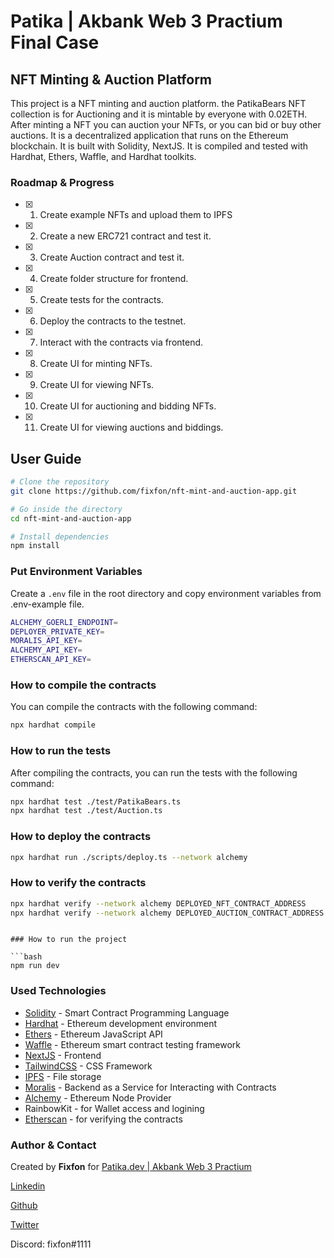 # Patika | Akbank Web 3 Practium Final Case

## NFT Minting & Auction Platform

This project is a NFT minting and auction platform. the PatikaBears NFT collection is for Auctioning and it is mintable by everyone with 0.02ETH. After minting a NFT you can auction your NFTs, or you can bid or buy other auctions. It is a decentralized application that runs on the Ethereum blockchain. It is built with Solidity, NextJS. It is compiled and tested with Hardhat, Ethers, Waffle, and Hardhat toolkits.

### Roadmap & Progress

- [x] 1. Create example NFTs and upload them to IPFS
- [x] 2. Create a new ERC721 contract and test it.
- [x] 3. Create Auction contract and test it.
- [x] 4. Create folder structure for frontend.
- [x] 5. Create tests for the contracts.
- [x] 6. Deploy the contracts to the testnet.
- [x] 7. Interact with the contracts via frontend.
- [x] 8. Create UI for minting NFTs.
- [x] 9. Create UI for viewing NFTs.
- [x] 10. Create UI for auctioning and bidding NFTs.
- [x] 11. Create UI for viewing auctions and biddings.

## User Guide

```bash
# Clone the repository
git clone https://github.com/fixfon/nft-mint-and-auction-app.git

# Go inside the directory
cd nft-mint-and-auction-app

# Install dependencies
npm install
```

### Put Environment Variables

Create a `.env` file in the root directory and copy environment variables from .env-example file.

```bash
ALCHEMY_GOERLI_ENDPOINT=
DEPLOYER_PRIVATE_KEY=
MORALIS_API_KEY=
ALCHEMY_API_KEY=
ETHERSCAN_API_KEY=
```

### How to compile the contracts

You can compile the contracts with the following command:

```bash
npx hardhat compile
```

### How to run the tests

After compiling the contracts, you can run the tests with the following command:

```bash
npx hardhat test ./test/PatikaBears.ts
npx hardhat test ./test/Auction.ts
```

### How to deploy the contracts

```bash
npx hardhat run ./scripts/deploy.ts --network alchemy
```

### How to verify the contracts

```bash
npx hardhat verify --network alchemy DEPLOYED_NFT_CONTRACT_ADDRESS
npx hardhat verify --network alchemy DEPLOYED_AUCTION_CONTRACT_ADDRESS "DEPLOYED_NFT_CONTRACT_ADDRESS"
```
```

### How to run the project

```bash
npm run dev
```

### Used Technologies

- [Solidity](https://docs.soliditylang.org/en/v0.8.9/) - Smart Contract Programming Language
- [Hardhat](https://hardhat.org/) - Ethereum development environment
- [Ethers](https://docs.ethers.io/v5/) - Ethereum JavaScript API
- [Waffle](https://ethereum-waffle.readthedocs.io/en/latest/) - Ethereum smart contract testing framework
- [NextJS](https://nextjs.org/) - Frontend
- [TailwindCSS](https://tailwindcss.com/) - CSS Framework
- [IPFS](https://ipfs.io/) - File storage
- [Moralis](https://moralis.io/) - Backend as a Service for Interacting with Contracts
- [Alchemy](https://www.alchemy.com/) - Ethereum Node Provider
- RainbowKit - for Wallet access and logining
- [Etherscan](https://etherscan.io/) - for verifying the contracts

### Author & Contact

Created by **Fixfon** for [Patika.dev | Akbank Web 3 Practium](https://patika.dev/)

[Linkedin](https://www.linkedin.com/in/tmcinmt/)

[Github](https://github.com/fixfon)

[Twitter](https://twitter.com/fixfondev)

Discord: fixfon#1111
